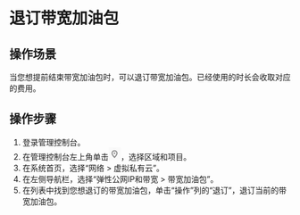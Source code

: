 # 退订带宽加油包<a name="bandwidthpk_0005"></a>

## 操作场景<a name="section15598193716333"></a>

当您想提前结束带宽加油包时，可以退订带宽加油包。已经使用的时长会收取对应的费用。

## 操作步骤<a name="section61611234143615"></a>

1.  登录管理控制台。
2.  在管理控制台左上角单击![](figures/icon-region.png)，选择区域和项目。
3.  在系统首页，选择“网络 \> 虚拟私有云”。
4.  在左侧导航栏，选择“弹性公网IP和带宽 \> 带宽加油包”。
5.  在列表中找到您想退订的带宽加油包，单击“操作”列的“退订”，退订当前的带宽加油包。

